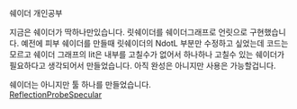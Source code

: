 쉐이더 개인공부

지금은 쉐이더가 딱하나만있습니다.
릿쉐이더를 쉐이더그래프로 언릿으로 구현했습니다.
예전에 피부 쉐이더를 만들때 릿쉐이더의 NdotL 부분만 수정하고 싶었는데 코드는 모르고 쉐이더 그래프의 lit은 내부를 고칠수가 없어서 하나하나 고칠수 있는 쉐이더가 필요하다고 생각되어서 만들었습니다.
아직 완성은 아니지만 사용은 가능할겁니다.

쉐이더는 아니지만 툴 하나를 만들었습니다.  
[ReflectionProbeSpecular](/md/ReflectionProbeSpecular.md)
